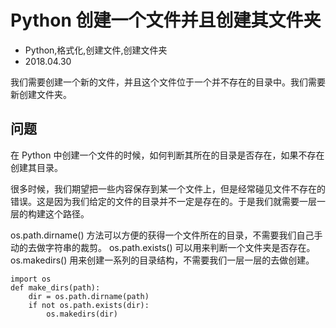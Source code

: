 # Python 创建一个文件并且创建其文件夹
- Python,格式化,创建文件,创建文件夹
- 2018.04.30

我们需要创建一个新的文件，并且这个文件位于一个并不存在的目录中。我们需要新创建文件夹。

## 问题

在 Python 中创建一个文件的时候，如何判断其所在的目录是否存在，如果不存在创建其目录。

很多时候，我们期望把一些内容保存到某一个文件上，但是经常碰见文件不存在的错误。这是因为我们给定的文件的目录并不一定是存在的。于是我们就需要一层一层的构建这个路径。

os.path.dirname() 方法可以方便的获得一个文件所在的目录，不需要我们自己手动的去做字符串的裁剪。
os.path.exists() 可以用来判断一个文件夹是否存在。
os.makedirs() 用来创建一系列的目录结构，不需要我们一层一层的去做创建。

    import os
    def make_dirs(path):
        dir = os.path.dirname(path)
        if not os.path.exists(dir):
            os.makedirs(dir)

